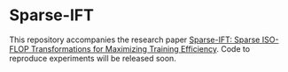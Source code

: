 # Sparse-IFT
This repository accompanies the research paper [Sparse-IFT: Sparse ISO-FLOP Transformations for Maximizing Training Efficiency](https://arxiv.org/abs/2303.11525). 
Code to reproduce experiments will be released soon.
